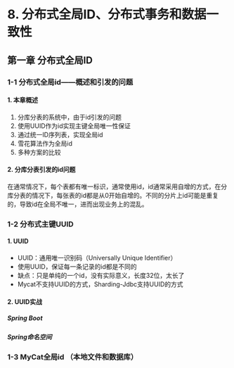 # 8. 分布式全局ID、分布式事务和数据一致性

##  第一章 分布式全局ID

### 1-1 分布式全局id——概述和引发的问题

#### 1. 本章概述

1. 分库分表的系统中，由于id引发的问题
2. 使用UUID作为id实现主键全局唯一性保证
3. 通过统一ID序列表，实现全局id
4. 雪花算法作为全局id
5. 多种方案的比较

#### 2. 分库分表引发的id问题

在通常情况下，每个表都有唯一标识，通常使用id，id通常采用自增的方式，在分库分表的情况下，每张表的id都是从0开始自增的。不同的分片上id可能是重复的，导致id在全局不唯一，进而出现业务上的混乱。

### 1-2 分布式主键UUID

#### 1. UUID

* UUID：通用唯一识别码（Universally Unique Identifier）
* 使用UUID，保证每一条记录的id都是不同的
* 缺点：只是单纯的一个id，没有实际意义，长度32位，太长了
* Mycat不支持UUID的方式，Sharding-Jdbc支持UUID的方式

#### 2. UUID实战

##### Spring Boot

##### Spring命名空间

### 1-3 MyCat全局id （本地文件和数据库）



